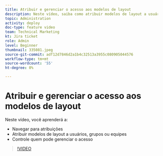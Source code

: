 ```yaml
---
title: Atribuir e gerenciar o acesso aos modelos de layout
description: Neste vídeo, saiba como atribuir modelos de layout a usuários e controlar quem pode gerenciar o acesso.
topic: Administration
activity: deploy
doc-type: feature video
team: Technical Marketing
kt: Jira ticket
role: Admin
level: Beginner
thumbnail: 335081.jpeg
source-git-commit: adf12d7846d2a1b4c32513a3955c080905044576
workflow-type: tm+mt
source-wordcount: '55'
ht-degree: 0%

---
```


# Atribuir e gerenciar o acesso aos modelos de layout

Neste vídeo, você aprenderá a:

* Navegar para atribuições
* Atribuir modelos de layout a usuários, grupos ou equipes
* Controle quem pode gerenciar o acesso

>[!VIDEO](https://video.tv.adobe.com/v/MPC#/?quality=12)
